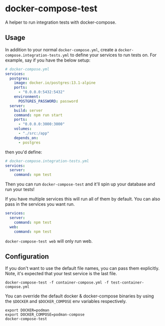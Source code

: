 # docker-compose-test

A helper to run integration tests with docker-compose.

## Usage

In addition to your normal `docker-compose.yml`, create a `docker-compose.integration-tests.yml` to define
your services to run tests on. For example, say if you have the below setup:

```yaml
# docker-compose.yml
services:
  postgres:
    image: docker.io/postgres:13.1-alpine
    ports:
      - "0.0.0.0:5432:5432"
    environment:
      POSTGRES_PASSWORD: password
  server:
    build: server
    command: npm run start
    ports:
      - "0.0.0.0:3000:3000"
    volumes:
      - "./src:/app" 
    depends_on:
      - postgres
```

then you'd define:

```yaml
# docker-compose.integration-tests.yml
services:
  server:
    command: npm test
```

Then you can run `docker-compose-test` and it'll spin up your database and run your tests!

If you have multiple services this will run all of them by default. You can also pass in the services you want run.

```yaml
services:
  server:
    command: npm test
  web:
    command: npm test
```

`docker-compose-test web` will only run web.

## Configuration

If you don't want to use the default file names, you can pass them explicitly. Note, it's expected that your test 
service is the last file.

`docker-compose-test -f container-compose.yml -f test-container-compose.yml`

You can override the default docker & docker-compose binaries by using the `$DOCKER` and `$DOCKER_COMPOSE` env variables
respectively.

```shell
export DOCKER=podman
export DOCKER_COMPOSE=podman-compose
docker-compose-test
```